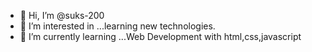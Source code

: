 - 👋 Hi, I’m @suks-200
- 👀 I’m interested in ...learning new technologies.  
- 🌱 I’m currently learning ...Web Development with html,css,javascript

<!---
suks-200/suks-200 is a ✨ special ✨ repository because its `README.md` (this file) appears on your GitHub profile.
You can click the Preview link to take a look at your changes.
--->

